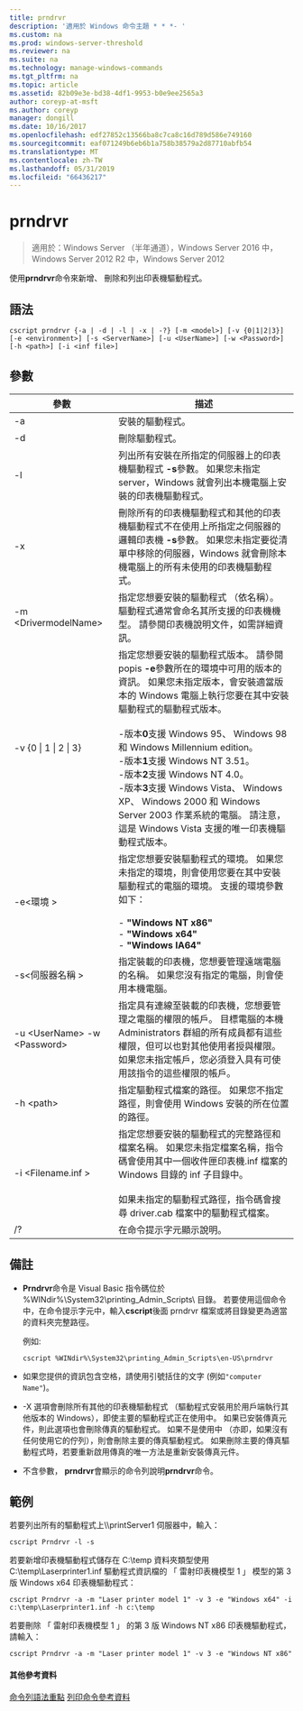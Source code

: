 ```yaml
---
title: prndrvr
description: '適用於 Windows 命令主題 * * *- '
ms.custom: na
ms.prod: windows-server-threshold
ms.reviewer: na
ms.suite: na
ms.technology: manage-windows-commands
ms.tgt_pltfrm: na
ms.topic: article
ms.assetid: 82b09e3e-bd38-4df1-9953-b0e9ee2565a3
author: coreyp-at-msft
ms.author: coreyp
manager: dongill
ms.date: 10/16/2017
ms.openlocfilehash: edf27852c13566ba8c7ca8c16d789d586e749160
ms.sourcegitcommit: eaf071249b6eb6b1a758b38579a2d87710abfb54
ms.translationtype: MT
ms.contentlocale: zh-TW
ms.lasthandoff: 05/31/2019
ms.locfileid: "66436217"
---
```

# <a name="prndrvr"></a>prndrvr

>適用於：Windows Server （半年通道），Windows Server 2016 中，Windows Server 2012 R2 中，Windows Server 2012

使用**prndrvr**命令來新增、 刪除和列出印表機驅動程式。

## <a name="syntax"></a>語法
```
cscript prndrvr {-a | -d | -l | -x | -?} [-m <model>] [-v {0|1|2|3}] 
[-e <environment>] [-s <ServerName>] [-u <UserName>] [-w <Password>] 
[-h <path>] [-i <inf file>]
```

## <a name="parameters"></a>參數

|參數|描述|
|-------|--------|
|-a|安裝的驅動程式。|
|-d|刪除驅動程式。|
|-l|列出所有安裝在所指定的伺服器上的印表機驅動程式 **-s**參數。 如果您未指定 server，Windows 就會列出本機電腦上安裝的印表機驅動程式。|
|-x|刪除所有的印表機驅動程式和其他的印表機驅動程式不在使用上所指定之伺服器的邏輯印表機 **-s**參數。 如果您未指定要從清單中移除的伺服器，Windows 就會刪除本機電腦上的所有未使用的印表機驅動程式。|
|-m \<DrivermodelName\>|指定您想要安裝的驅動程式 （依名稱）。 驅動程式通常會命名其所支援的印表機機型。 請參閱印表機說明文件，如需詳細資訊。|
|-v {0 &#124; 1 &#124; 2 &#124; 3}|指定您想要安裝的驅動程式版本。 請參閱 popis **-e**參數所在的環境中可用的版本的資訊。 如果您未指定版本，會安裝適當版本的 Windows 電腦上執行您要在其中安裝驅動程式的驅動程式版本。<br /><br />-版本**0**支援 Windows 95、 Windows 98 和 Windows Millennium edition。<br />-版本**1**支援 Windows NT 3.51。<br />-版本**2**支援 Windows NT 4.0。<br />-版本**3**支援 Windows Vista、 Windows XP、 Windows 2000 和 Windows Server 2003 作業系統的電腦。 請注意，這是 Windows Vista 支援的唯一印表機驅動程式版本。|
|-e\<環境 >|指定您想要安裝驅動程式的環境。 如果您未指定的環境，則會使用您要在其中安裝驅動程式的電腦的環境。 支援的環境參數如下：<br /><br />-    **"Windows NT x86"**<br />-    **"Windows x64"**<br />-    **"Windows IA64"**|
|-s\<伺服器名稱 >|指定裝載的印表機，您想要管理遠端電腦的名稱。 如果您沒有指定的電腦，則會使用本機電腦。|
|-u \<UserName> -w \<Password>|指定具有連線至裝載的印表機，您想要管理之電腦的權限的帳戶。 目標電腦的本機 Administrators 群組的所有成員都有這些權限，但可以也對其他使用者授與權限。 如果您未指定帳戶，您必須登入具有可使用該指令的這些權限的帳戶。|
|-h \<path>|指定驅動程式檔案的路徑。 如果您不指定路徑，則會使用 Windows 安裝的所在位置的路徑。|
|-i \<Filename.inf >|指定您想要安裝的驅動程式的完整路徑和檔案名稱。 如果您未指定檔案名稱，指令碼會使用其中一個收件匣印表機.inf 檔案的 Windows 目錄的 inf 子目錄中。<br /><br />如果未指定的驅動程式路徑，指令碼會搜尋 driver.cab 檔案中的驅動程式檔案。|
|/?|在命令提示字元顯示說明。|

## <a name="remarks"></a>備註
- **Prndrvr**命令是 Visual Basic 指令碼位於 %WINdir%\System32\printing_Admin_Scripts\\ <language>目錄。 若要使用這個命令中，在命令提示字元中，輸入**cscript**後面 prndrvr 檔案或將目錄變更為適當的資料夾完整路徑。

  例如:
  ```
  cscript %WINdir%\System32\printing_Admin_Scripts\en-US\prndrvr
  ```
- 如果您提供的資訊包含空格，請使用引號括住的文字 (例如`"computer Name"`)。
- -X 選項會刪除所有其他的印表機驅動程式 （驅動程式安裝用於用戶端執行其他版本的 Windows），即使主要的驅動程式正在使用中。 如果已安裝傳真元件，則此選項也會刪除傳真的驅動程式。 如果不是使用中 （亦即，如果沒有任何使用它的佇列），則會刪除主要的傳真驅動程式。 如果刪除主要的傳真驅動程式時，若要重新啟用傳真的唯一方法是重新安裝傳真元件。
- 不含參數， **prndrvr**會顯示的命令列說明**prndrvr**命令。

## <a name="BKMK_examples"></a>範例

若要列出所有的驅動程式上\\\printServer1 伺服器中，輸入：
```
cscript Prndrvr -l -s
```

若要新增印表機驅動程式儲存在 C:\temp 資料夾類型使用 C:\temp\Laserprinter1.inf 驅動程式資訊檔的 「 雷射印表機模型 1 」 模型的第 3 版 Windows x64 印表機驅動程式：
```
cscript Prndrvr -a -m "Laser printer model 1" -v 3 -e "Windows x64" -i c:\temp\Laserprinter1.inf -h c:\temp
```

若要刪除 「 雷射印表機模型 1 」 的第 3 版 Windows NT x86 印表機驅動程式，請輸入：
```
cscript Prndrvr -a -m "Laser printer model 1" -v 3 -e "Windows NT x86" 
```

#### <a name="additional-references"></a>其他參考資料
[命令列語法重點](command-line-syntax-key.md)
[列印命令參考資料](print-command-reference.md)
